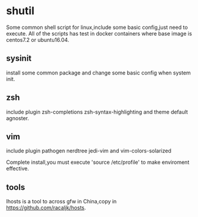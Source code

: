 # shutil

Some common shell script for linux,include some basic config,just need to execute.
All of the scripts has test in docker containers where base image is centos7.2 or ubuntu16.04.

## sysinit

install some common package and change some basic config when system init. 

## zsh

include plugin zsh-completions zsh-syntax-highlighting and theme default agnoster.

## vim

include plugin pathogen nerdtree jedi-vim and vim-colors-solarized

Complete install,you must execute 'source /etc/profile' to make enviroment effective.

## tools
Ihosts is a tool to across gfw in China,copy in https://github.com/racaljk/hosts.
